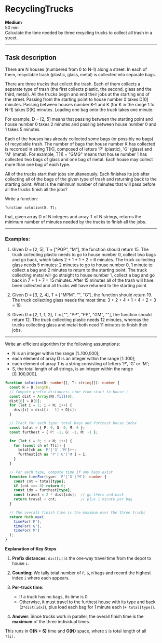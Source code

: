 # RecyclingTrucks

**Medium**  
50 min  
Calculate the time needed by three recycling trucks to collect all trash in a street.

---

## Task description

There are N houses (numbered from 0 to N-1) along a street. In each of them, recyclable trash (plastic, glass, metal) is collected into separate bags.

There are three trucks that collect the trash. Each of them collects a separate type of trash (the first collects plastic, the second, glass and the third, metal). All the trucks begin and end their jobs at the starting end of the street. Passing from the starting point to house number 0 takes D[0] minutes. Passing between houses number K-1 and K (for K in the range 1 to N-1) takes D[K] minutes. Loading one bag onto the truck takes one minute.

For example, D = [2, 5] means that passing between the starting point and house number 0 takes 2 minutes and passing between house number 0 and 1 takes 5 minutes.

Each of the houses has already collected some bags (or possibly no bags) of recyclable trash. The number of bags that house number K has collected is recorded in string T[K], composed of letters 'P' (plastic), 'G' (glass) and 'M' (metal). For example, T[1] = "GMG" means that house number 1 has collected two bags of glass and one bag of metal. Each house may collect more than one bag of each type.

All of the trucks start their jobs simultaneously. Each finishes its job after collecting all of the bags of the given type of trash and returning back to the starting point. What is the minimum number of minutes that will pass before all the trucks finish all the jobs?

Write a function:

```function solution(D, T);```

that, given array D of N integers and array T of N strings, returns the minimum number of minutes needed by the trucks to finish all the jobs.

---

### Examples:

1. Given D = [2, 5], T = ["PGP", "M"], the function should return 15. The truck collecting plastic needs to go to house number 0, collect two bags and go back, which takes 2 + 1 + 1 + 2 = 6 minutes. The truck collecting glass needs 5 minutes: 2 minutes to go to house number 0, 1 minute to collect a bag and 2 minutes to return to the starting point. The truck collecting metal will go straight to house number 1, collect a bag and go back in 7 + 1 + 7 = 15 minutes. After 15 minutes all of the trash will have been collected and all trucks will have returned to the starting point.

2. Given D = [3, 2, 4], T = ["MPM", "", "G"], the function should return 19. The truck collecting glass needs the most time: 3 + 2 + 4 + 1 + 4 + 2 + 3 = 19.

3. Given D = [2, 1, 1, 2], T = ["", "PP", "PP", "GM", ""], the function should return 12. The truck collecting plastic needs 12 minutes, whereas the trucks collecting glass and metal both need 11 minutes to finish their jobs.

---

Write an efficient algorithm for the following assumptions:

- N is an integer within the range [1..100,000];
- each element of array D is an integer within the range [1..100];
- each element of array T is a string consisting of letters 'P', 'G' or 'M';
- S, the total length of all strings, is an integer within the range [0..100,000].

```ts
function solution(D: number[], T: string[]): number {
  const N = D.length;
  // Compute prefix distances: time from start to house i
  const dist = Array(N).fill(0);
  dist[0] = D[0];
  for (let i = 1; i < N; i++) {
    dist[i] = dist[i - 1] + D[i];
  }

  // Track for each type: total bags and furthest house index
  const total = { P: 0, G: 0, M: 0 };
  const furthest = { P: -1, G: -1, M: -1 };

  for (let i = 0; i < N; i++) {
    for (const ch of T[i]) {
      total[ch as 'P'|'G'|'M']++;
      furthest[ch as 'P'|'G'|'M'] = i;
    }
  }

  // For each type, compute time if any bags exist
  function timeFor(type: 'P'|'G'|'M'): number {
    const cnt = total[type];
    if (cnt === 0) return 0;
    const idx = furthest[type];
    const travel = 2 * dist[idx];  // go there and back
    return travel + cnt;           // plus 1 minute per bag
  }

  // The overall finish time is the maximum over the three trucks
  return Math.max(
    timeFor('P'),
    timeFor('G'),
    timeFor('M')
  );
}
```

**Explanation of Key Steps**

1. **Prefix distances**: `dist[i]` is the one‐way travel time from the depot to house `i`.
2. **Counting**: We tally total number of `P`, `G`, `M` bags and record the highest index `i` where each appears.
3. **Per‐truck time**:

   * If a truck has no bags, its time is 0.
   * Otherwise, it must travel to the furthest house with its type and back (`2*dist[idx]`), plus load each bag for 1 minute each (`+ total[type]`).
4. **Answer**: Since trucks work in parallel, the overall finish time is the **maximum** of the three individual times.

This runs in **O(N + S)** time and **O(N)** space, where `S` is total length of all `T[i]`.
